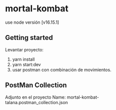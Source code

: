 # mortal-kombat

use node versión [v16.15.1]

## Getting started

Levantar proyecto:
1. yarn install
2. yarn start:dev
3. usar postman con combinación de movimientos.

## PostMan Collection
Adjunto en el proyecto
Name: mortal-kombat-talana.postman_collection.json
